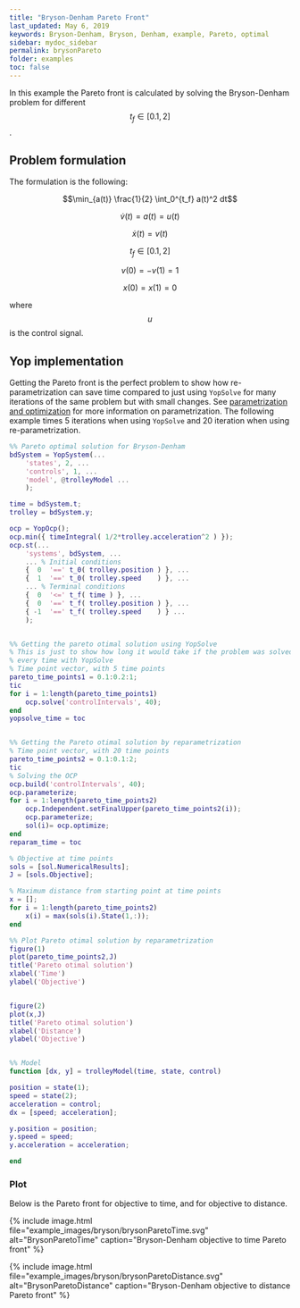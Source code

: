 ```yaml
---
title: "Bryson-Denham Pareto Front"
last_updated: May 6, 2019
keywords: Bryson-Denham, Bryson, Denham, example, Pareto, optimal
sidebar: mydoc_sidebar
permalink: brysonPareto
folder: examples
toc: false
---
```

In this example the Pareto front is calculated by solving the Bryson-Denham problem for different $$t_f \in [0.1 , 2]$$.

## Problem formulation
The formulation is the following:

$$\min_{a(t)} \frac{1}{2} \int_0^{t_f} a(t)^2 dt$$

$$\dot{v}(t) = a(t) = u(t)$$

$$\dot{x}(t) = v(t)$$

$$ t_f \in [0.1 , 2]$$

$$v(0)=-v(1)=1$$

$$x(0)=x(1)=0$$

where $$u$$ is the control signal.

## Yop implementation
Getting the Pareto front is the perfect problem to show how re-parametrization can save time compared to just using `YopSolve` for many iterations of the same problem but with small changes. See [parametrization and optimization](solvingOcps#parametrization-and-optimization) for more information on parametrization. The following example times 5 iterations when using `YopSolve` and 20 iteration when using re-parametrization.

```matlab
%% Pareto optimal solution for Bryson-Denham
bdSystem = YopSystem(...
    'states', 2, ...
    'controls', 1, ...
    'model', @trolleyModel ...
    );

time = bdSystem.t;
trolley = bdSystem.y;

ocp = YopOcp();
ocp.min({ timeIntegral( 1/2*trolley.acceleration^2 ) });
ocp.st(...
    'systems', bdSystem, ...
    ... % Initial conditions
    {  0  '==' t_0( trolley.position ) }, ...
    {  1  '==' t_0( trolley.speed    ) }, ...
    ... % Terminal conditions
    {  0  '<=' t_f( time ) }, ...
    {  0  '==' t_f( trolley.position ) }, ...
    { -1  '==' t_f( trolley.speed    ) } ...
    );


%% Getting the pareto otimal solution using YopSolve
% This is just to show how long it would take if the problem was solved
% every time with YopSolve
% Time point vector, with 5 time points
pareto_time_points1 = 0.1:0.2:1;
tic
for i = 1:length(pareto_time_points1)
    ocp.solve('controlIntervals', 40);
end
yopsolve_time = toc


%% Getting the Pareto otimal solution by reparametrization
% Time point vector, with 20 time points
pareto_time_points2 = 0.1:0.1:2;
tic
% Solving the OCP
ocp.build('controlIntervals', 40);
ocp.parameterize;
for i = 1:length(pareto_time_points2)
    ocp.Independent.setFinalUpper(pareto_time_points2(i));
    ocp.parameterize;
    sol(i)= ocp.optimize;
end
reparam_time = toc

% Objective at time points
sols = [sol.NumericalResults];
J = [sols.Objective];

% Maximum distance from starting point at time points
x = [];
for i = 1:length(pareto_time_points2)
    x(i) = max(sols(i).State(1,:));
end

%% Plot Pareto otimal solution by reparametrization
figure(1)
plot(pareto_time_points2,J)
title('Pareto otimal solution')
xlabel('Time')
ylabel('Objective')


figure(2)
plot(x,J)
title('Pareto otimal solution')
xlabel('Distance')
ylabel('Objective')


%% Model
function [dx, y] = trolleyModel(time, state, control)

position = state(1);
speed = state(2);
acceleration = control;
dx = [speed; acceleration];

y.position = position;
y.speed = speed;
y.acceleration = acceleration;

end
```

### Plot
Below is the Pareto front for objective to time, and for objective to distance.

{% include image.html file="example_images/bryson/brysonParetoTime.svg" alt="BrysonParetoTime" caption="Bryson-Denham objective to time Pareto front" %}

{% include image.html file="example_images/bryson/brysonParetoDistance.svg" alt="BrysonParetoDistance" caption="Bryson-Denham objective to distance Pareto front" %}
